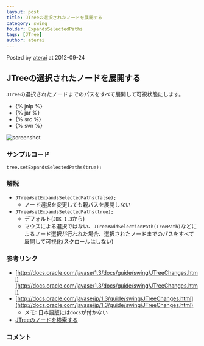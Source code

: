 ```yaml
---
layout: post
title: JTreeの選択されたノードを展開する
category: swing
folder: ExpandsSelectedPaths
tags: [JTree]
author: aterai
---
```


Posted by [aterai](http://terai.xrea.jp/aterai.html) at 2012-09-24


## JTreeの選択されたノードを展開する
`JTree`の選択されたノードまでのパスをすべて展開して可視状態にします。

- {% jnlp %}
- {% jar %}
- {% src %}
- {% svn %}

<!-- dummy comment line for breaking list -->

![screenshot](https://lh6.googleusercontent.com/-sOsnOftT8xE/UF_b7dSxzQI/AAAAAAAABS0/i_xYkTfxbZg/s800/ExpandsSelectedPaths.png)

### サンプルコード
<pre class="prettyprint"><code>tree.setExpandsSelectedPaths(true);
</code></pre>

### 解説
- `JTree#setExpandsSelectedPaths(false);`
    - ノード選択を変更しても親パスを展開しない
- `JTree#setExpandsSelectedPaths(true);`
    - デフォルト(`JDK 1.3`から)
    - マウスによる選択ではない、`JTree#addSelectionPath(TreePath)`などによるノード選択が行われた場合、選択されたノードまでのパスをすべて展開して可視化(スクロールはしない)

<!-- dummy comment line for breaking list -->

### 参考リンク
- [http://docs.oracle.com/javase/1.3/docs/guide/swing/JTreeChanges.html](http://docs.oracle.com/javase/1.3/docs/guide/swing/JTreeChanges.html)
- [http://docs.oracle.com/javase/jp/1.3/guide/swing/JTreeChanges.html](http://docs.oracle.com/javase/jp/1.3/guide/swing/JTreeChanges.html)
    - メモ: 日本語版には`docs`が付かない
- [JTreeのノードを検索する](http://terai.xrea.jp/Swing/SearchBox.html)

<!-- dummy comment line for breaking list -->

### コメント
